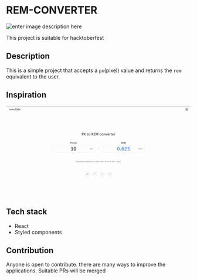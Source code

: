 # REM-CONVERTER

![enter image description here](https://img.shields.io/static/v1?label=%22hacktoberfest%22&message=%22hacktoberfest%22&color=%22blue%22)

This project is suitable for hacktoberfest

## Description

This is a simple project that accepts a `px`(pixel) value and returns the `rem` equivalent to the user. 

## Inspiration

![demo](screenshot.png)

## Tech stack

 - React
 - Styled components

## Contribution
Anyone is open to contribute. there are many ways to improve the applications. Suitable PRs will be merged 
